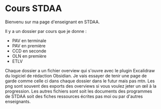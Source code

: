# Cours STDAA

Bienvenu sur ma page d'enseignant en STDAA. 

Il y a un dossier par cours que je donne : 
- PAV en terminale
- PAV en première
- CCD en seconde
- OLN en première
- ETLV

Chaque dossier a un fichier overview qui s'ouvre avec le plugin Excalidraw du logiciel de rédaction Obsidian. Je vais essayer de tenir une page de garde comme celle ci dans chaque dossier dans le futur mais pas mtn. Les png sont souvent des exports des overviews si vous voulez jeter un œil à la progression. 
Les autres fichiers sont soit les documents des programmes de STDAA soit des fiches ressources écrites pas moi ou par d'autres enseignants. 



